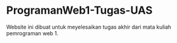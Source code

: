 # ProgramanWeb1-Tugas-UAS
Website ini dibuat untuk meyelesaikan tugas akhir dari mata kuliah pemrograman web 1.
